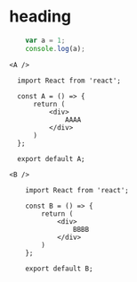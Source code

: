 # heading

```javascript
    var a = 1;
    console.log(a);
```

```demo
<A />
```

```tsx
  import React from 'react';

  const A = () => {
      return (
          <div>
              AAAA
          </div>
      )
  };

  export default A;
```

```demo
<B />
```

```tsx
    import React from 'react';

    const B = () => {
        return (
            <div>
                BBBB
            </div>
        )
    };

    export default B;
```
